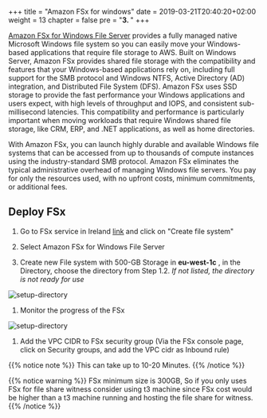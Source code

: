 +++
title = "Amazon FSx for windows"
date = 2019-03-21T20:40:20+02:00
weight = 13
chapter = false
pre = "<b>3. </b>"
+++

[Amazon FSx for Windows File Server](https://aws.amazon.com/fsx/windows/) provides a fully managed native Microsoft Windows file system so you can easily move your Windows-based applications that require file storage to AWS. Built on Windows Server, Amazon FSx provides shared file storage with the compatibility and features that your Windows-based applications rely on, including full support for the SMB protocol and Windows NTFS, Active Directory (AD) integration, and Distributed File System (DFS). Amazon FSx uses SSD storage to provide the fast performance your Windows applications and users expect, with high levels of throughput and IOPS, and consistent sub-millisecond latencies. This compatibility and performance is particularly important when moving workloads that require Windows shared file storage, like CRM, ERP, and .NET applications, as well as home directories.

With Amazon FSx, you can launch highly durable and available Windows file systems that can be accessed from up to thousands of compute instances using the industry-standard SMB protocol. Amazon FSx eliminates the typical administrative overhead of managing Windows file servers. You pay for only the resources used, with no upfront costs, minimum commitments, or additional fees.

## Deploy FSx

1. Go to FSx service in Ireland [link](https://eu-west-1.console.aws.amazon.com/fsx/home?region=eu-west-1#landing) and click on "Create file system"

1. Select Amazon FSx for Windows File Server

1. Create new File system with 500-GB Storage in **eu-west-1c** , in the Directory, choose the directory from Step 1.2. *If not listed, the directory is not ready for use* 

![setup-directory](/images/screenshots/Steps/FSx-details.png?classes=border,shadow)

1. Monitor the progress of the FSx

![setup-directory](/images/screenshots/Steps/FSx-review.png?classes=border,shadow)

1. Add the VPC CIDR to FSx security group (Via the FSx console page, click on Security groups, and add the VPC cidr as Inbound rule)


{{% notice note %}}
This can take up to 10-20 Minutes. 
{{% /notice %}}

{{% notice warning %}}
FSx minimum size is 300GB, So if you only uses FSx for file share witness consider using t3 machine since FSx cost would be higher than a t3 machine running and hosting the file share for witness.
{{% /notice %}}